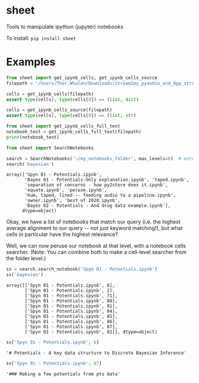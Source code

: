 
# sheet
Tools to manipulate ipython (jupyter) notebooks


To install:	```pip install sheet```


# Examples

```python
from sheet import get_ipynb_cells, get_ipynb_cells_source
filepath = '/Users/Thor.Whalen/Downloads/stream2py_pyaudio_and_dpp_struct_ideas.ipynb'

cells = get_ipynb_cells(filepath)
assert type(cells), type(cells[0]) == (list, dict)

cells = get_ipynb_cells_source(filepath)
assert type(cells), type(cells[0]) == (list, str)
```


```python
from sheet import get_ipynb_cells_full_text
notebook_text = get_ipynb_cells_full_text(filepath)
print(notebook_text)
```

```python
from sheet import SearchNotebooks

search = SearchNotebooks('~/my_notebooks_folder', max_levels=0)  # enter max_levels=None for full recursive
search('bayesian')
```

    array(['Spyn 01 - Potentials.ipynb',
           'Bayes 01 - Potentials-Only explanation.ipynb', 'taped.ipynb',
           'separation of concerns - how py2store does it.ipynb',
           'equate.ipynb', 'peruse.ipynb',
           'hum, taped, lined -- feeding audio to a pipeline.ipynb',
           'owner.ipynb', 'best of 2020.ipynb',
           'Bayes 02 - Potentials - And drug data example.ipynb'],
          dtype=object)

Okay, we have a list of notebooks that match our query 
(i.e. the highest average alignment to our query -- not just keyword matching!), 
but what cells in particular have the highest relevance?

Well, we can now peruse our notebook at that level, with a notebook cells searcher.
(Note: You can combine both to make a cell-level searcher from the folder level.)

```python
ss = search.search_notebook('Spyn 01 - Potentials.ipynb')
ss('bayesian')
```

    array([['Spyn 01 - Potentials.ipynb', 6],
           ['Spyn 01 - Potentials.ipynb', 2],
           ['Spyn 01 - Potentials.ipynb', 71],
           ['Spyn 01 - Potentials.ipynb', 88],
           ['Spyn 01 - Potentials.ipynb', 91],
           ['Spyn 01 - Potentials.ipynb', 84],
           ['Spyn 01 - Potentials.ipynb', 85],
           ['Spyn 01 - Potentials.ipynb', 86],
           ['Spyn 01 - Potentials.ipynb', 87],
           ['Spyn 01 - Potentials.ipynb', 82]], dtype=object)
           
```python
ss['Spyn 01 - Potentials.ipynb', 6]
```

    '# Potentials - A key data structure to Discrete Bayesian Inference'


```python
ss['Spyn 01 - Potentials.ipynb', 87]
```

    '### Making a few potentials from pts data'

